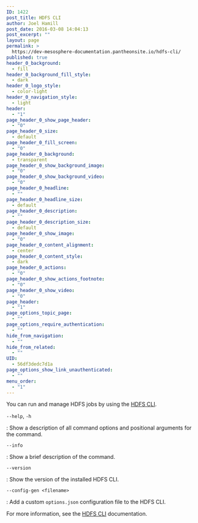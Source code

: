 ```yaml
---
ID: 1422
post_title: HDFS CLI
author: Joel Hamill
post_date: 2016-03-08 14:04:13
post_excerpt: ""
layout: page
permalink: >
  https://dev-mesosphere-documentation.pantheonsite.io/hdfs-cli/
published: true
header_0_background:
  - fill
header_0_background_fill_style:
  - dark
header_0_logo_style:
  - color-light
header_0_navigation_style:
  - light
header:
  - "1"
page_header_0_show_page_header:
  - "0"
page_header_0_size:
  - default
page_header_0_fill_screen:
  - "0"
page_header_0_background:
  - transparent
page_header_0_show_background_image:
  - "0"
page_header_0_show_background_video:
  - "0"
page_header_0_headline:
  - ""
page_header_0_headline_size:
  - default
page_header_0_description:
  - ""
page_header_0_description_size:
  - default
page_header_0_show_image:
  - "0"
page_header_0_content_alignment:
  - center
page_header_0_content_style:
  - dark
page_header_0_actions:
  - "0"
page_header_0_show_actions_footnote:
  - "0"
page_header_0_show_video:
  - "0"
page_header:
  - "1"
page_options_topic_page:
  - ""
page_options_require_authentication:
  - ""
hide_from_navigation:
  - ""
hide_from_related:
  - ""
UID:
  - 56df3dedc7d1a
page_options_show_link_unauthenticated:
  - ""
menu_order:
  - "1"
---
```

You can run and manage HDFS jobs by using the [HDFS CLI][1].

`--help`, `-h`

:   Show a description of all command options and positional arguments for the command.

`--info`

:   Show a brief description of the command.

`--version`

:   Show the version of the installed HDFS CLI.

`--config-gen <filename>`

:   Add a custom `options.json` configuration file to the HDFS CLI.

For more information, see the [HDFS CLI][1] documentation.

 [1]: https://github.com/mesosphere/dcos-hdfs